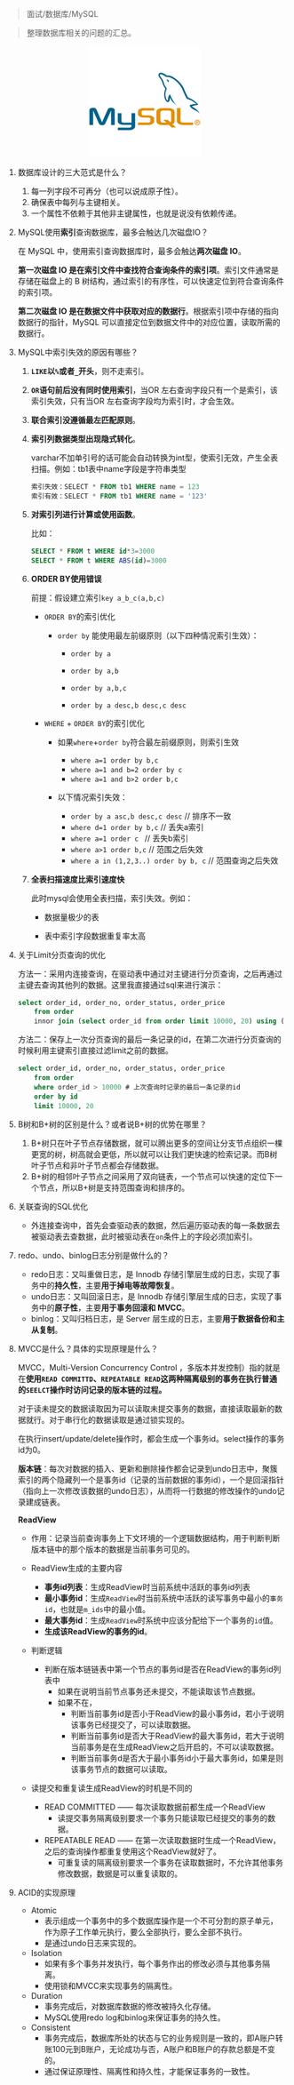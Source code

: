 > 面试/数据库/MySQL

> 整理数据库相关的问题的汇总。

<div align=center><img src="../../assert/MySQL.png" style="zoom: 50%;" /></div>

1. 数据库设计的三大范式是什么？

    1. 每一列字段不可再分（也可以说成原子性）。
    2. 确保表中每列与主键相关。
    3. 一个属性不依赖于其他非主键属性，也就是说没有依赖传递。

2. MySQL使用**索引**查询数据库，最多会触达几次磁盘IO？

    在 MySQL 中，使用索引查询数据库时，最多会触达**两次磁盘 IO**。

    **第一次磁盘 IO 是在索引文件中查找符合查询条件的索引项**。索引文件通常是存储在磁盘上的 B 树结构，通过索引的有序性，可以快速定位到符合查询条件的索引项。

    **第二次磁盘 IO 是在数据文件中获取对应的数据行**。根据索引项中存储的指向数据行的指针，MySQL 可以直接定位到数据文件中的对应位置，读取所需的数据行。

3. MySQL中索引失效的原因有哪些？

    1. **`LIKE`以`%`或者`_`开头**，则不走索引。

    2. **`OR`语句前后没有同时使用索引**，当OR 左右查询字段只有一个是索引，该索引失效，只有当OR 左右查询字段均为索引时，才会生效。

    3. **联合索引没遵循最左匹配原则**。

    4. **索引列数据类型出现隐式转化**。

        varchar不加单引号的话可能会自动转换为int型，使索引无效，产生全表扫描。例如：tb1表中name字段是字符串类型

        ```sql
        索引失效：SELECT * FROM tb1 WHERE name = 123
        索引有效：SELECT * FROM tb1 WHERE name = '123'
        ```

    5. **对索引列进行计算或使用函数**。

        比如：

        ```sql
        SELECT * FROM t WHERE id*3=3000
        SELECT * FROM t WHERE ABS(id)=3000
        ```

    6. **ORDER BY使用错误**

        前提：假设建立索引`key a_b_c(a,b,c)`

        * `ORDER BY`的索引优化

            * `order by` 能使用最左前缀原则（以下四种情况索引生效）：

                - `order by a`

                - `order by a,b`

                - `order by a,b,c`

                - `order by a desc,b desc,c desc`

        * `WHERE` + `ORDER BY`的索引优化

            * 如果`where`+`order by`符合最左前缀原则，则索引生效
                - `where a=1 order by b,c`
                - `where a=1 and b=2 order by c`
                - `where a=1 and b>2 order b,c`

            * 以下情况索引失效：
                - `order by a asc,b desc,c desc`	// 排序不一致
                - `where d=1 order by b,c` 	           // 丢失a索引
                - `where a=1 order c `                              // 丢失b索引
                - `where a>1 order b,c`                          // 范围之后失效
                - `where a in (1,2,3..) order by b, c` // 范围查询之后失效

    7. **全表扫描速度比索引速度快**

        此时mysql会使用全表扫描，索引失效。例如：

        * 数据量极少的表

        * 表中索引字段数据重复率太高

4. 关于Limit分页查询的优化

    方法一：采用内连接查询，在驱动表中通过对主键进行分页查询，之后再通过主键去查询其他列的数据。这里我直接通过sql来进行演示：
    ```sql
    select order_id, order_no, order_status, order_price
    	from order
    	innor join (select order_id from order limit 10000, 20) using (order_id);
    ```

    方法二：保存上一次分页查询的最后一条记录的id，在第二次进行分页查询的时候利用主键索引直接过滤limit之前的数据。

    ```sql
    select order_id, order_no, order_status, order_price
    	from order
    	where order_id > 10000 # 上次查询时记录的最后一条记录的id
    	order by id 
    	limit 10000, 20
    ```

5. B树和B+树的区别是什么？或者说B+树的优势在哪里？

    1. B+树只在叶子节点存储数据，就可以腾出更多的空间让分支节点组织一棵更宽的树，树高就会更低，所以就可以让我们更快速的检索记录。而B树叶子节点和非叶子节点都会存储数据。
    2. B+树的相邻叶子节点之间采用了双向链表，一个节点可以快速的定位下一个节点，所以B+树是支持范围查询和排序的。

6. 关联查询的SQL优化

    * 外连接查询中，首先会查驱动表的数据，然后遍历驱动表的每一条数据去被驱动表去查数据，此时被驱动表在`on`条件上的字段必须加索引。

7. redo、undo、binlog日志分别是做什么的？

    * redo日志：又叫重做日志，是 Innodb 存储引擎层生成的日志，实现了事务中的**持久性**，主要**用于掉电等故障恢复**。
    * undo日志：又叫回滚日志，是 Innodb 存储引擎层生成的日志，实现了事务中的**原子性**，主要**用于事务回滚和 MVCC**。
    * binlog：又叫归档日志，是 Server 层生成的日志，主要**用于数据备份和主从复制**。

8. MVCC是什么？具体的实现原理是什么？

    MVCC，Multi-Version Concurrency Control ，多版本并发控制）指的就是在**使用`READ COMMITTD`、`REPEATABLE READ`这两种隔离级别的事务在执行普通的`SEELCT`操作时访问记录的版本链的过程。**

    对于读未提交的数据读取因为可以读取未提交事务的数据，直接读取最新的数据就行。对于串行化的数据读取是通过锁实现的。

    在执行insert/update/delete操作时，都会生成一个事务id。select操作的事务id为0。

    **版本链**：每次对数据的插入、更新和删除操作都会记录到undo日志中，聚簇索引的两个隐藏列一个是事务id（记录的当前数据的事务id），一个是回滚指针（指向上一次修改该数据的undo日志），从而将一行数据的修改操作的undo记录建成链表。

    **ReadView**

    * 作用：记录当前查询事务上下文环境的一个逻辑数据结构，用于判断判断版本链中的那个版本的数据是当前事务可见的。

    * ReadView生成的主要内容
        - **事务id列表**：生成ReadView时当前系统中活跃的事务id列表
        - **最小事务id**：生成`ReadView`时当前系统中活跃的读写事务中最小的`事务id`，也就是`m_ids`中的最小值。
        - **最大事务id**：生成`ReadView`时系统中应该分配给下一个事务的`id`值。
        - **生成该ReadView的事务的id**。
    * 判断逻辑
        - 判断在版本链链表中第一个节点的事务id是否在ReadView的事务id列表中
            - 如果在说明当前节点事务还未提交，不能读取该节点数据。
            - 如果不在，
                - 判断当前事务id是否小于ReadView的最小事务id，若小于说明该事务已经提交了，可以读取数据。
                - 判断当前事务id是否大于ReadView的最大事务id，若大于说明当前事务是在生成ReadView之后开启的，不可以读取数据。
                - 判断当前事务d是否大于最小事务id小于最大事务id，如果是则该事务节点的数据可以读取。
    * 读提交和重复读生成ReadView的时机是不同的
        - READ COMMITTED —— 每次读取数据前都生成一个ReadView
            - 读提交事务隔离级别要求一个事务只能读取已经提交的事务的数据。
        - REPEATABLE READ —— 在第一次读取数据时生成一个ReadView，之后的查询操作都重复使用这个ReadView就好了。
            - 可重复读的隔离级别要求一个事务在读取数据时，不允许其他事务修改数据，数据是可以重复读取的。

9. ACID的实现原理

    * Atomic
        * 表示组成一个事务中的多个数据库操作是一个不可分割的原子单元，作为原子工作单元执行，要么全部执行，要么全部不执行。
        * 是通过undo日志来实现的。
    * Isolation
        * 如果有多个事务并发执行，每个事务作出的修改必须与其他事务隔离。
        * 使用锁和MVCC来实现事务的隔离性。
    * Duration
        * 事务完成后，对数据库数据的修改被持久化存储。
        * MySQL使用redo log和binlog来保证事务的持久性。
    * Consistent
        * 事务完成后，数据库所处的状态与它的业务规则是一致的，即A账户转账100元到B账户，无论成功与否，A账户和B账户的存款总额是不变的。
        * 通过保证原理性、隔离性和持久性，才能保证事务的一致性。